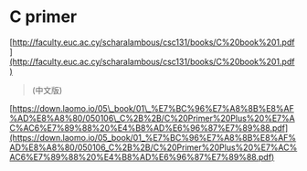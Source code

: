 # C primer

[http://faculty.euc.ac.cy/scharalambous/csc131/books/C%20book%201.pdf](http://faculty.euc.ac.cy/scharalambous/csc131/books/C%20book%201.pdf)

> \(中文版\)

[https://down.laomo.io/05\_book/01\_%E7%BC%96%E7%A8%8B%E8%AF%AD%E8%A8%80/050106\_C%2B%2B/C%20Primer%20Plus%20%E7%AC%AC6%E7%89%88%20%E4%B8%AD%E6%96%87%E7%89%88.pdf](https://down.laomo.io/05_book/01_%E7%BC%96%E7%A8%8B%E8%AF%AD%E8%A8%80/050106_C%2B%2B/C%20Primer%20Plus%20%E7%AC%AC6%E7%89%88%20%E4%B8%AD%E6%96%87%E7%89%88.pdf)

